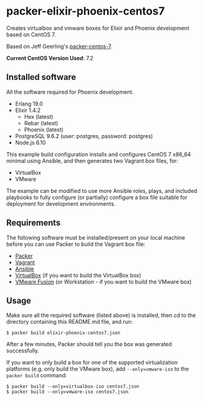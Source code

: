 # packer-elixir-phoenix-centos7

Creates virtualbox and vmware boxes for Elixir and Phoenix development based on CentOS 7.

Based on Jeff Geerling's [packer-centos-7](https://github.com/geerlingguy/packer-centos-7). 

**Current CentOS Version Used**: 7.2

## Installed software

All the software required for Phoenix development.

* Erlang 19.0
* Elixir 1.4.2
    * Hex (latest)
    * Rebar (latest)
    * Phoenix (latest)
* PostgreSQL 9.6.2 (user: postgres, password: postgres)
* Node.js 6.10

This example build configuration installs and configures CentOS 7 x86_64 minimal using Ansible, and then generates two Vagrant box files, for:

  - VirtualBox
  - VMware

The example can be modified to use more Ansible roles, plays, and included playbooks to fully configure (or partially) configure a box file suitable for deployment for development environments.

## Requirements

The following software must be installed/present on your local machine before you can use Packer to build the Vagrant box file:

  - [Packer](http://www.packer.io/)
  - [Vagrant](http://vagrantup.com/)
  - [Ansible](http://docs.ansible.com/intro_installation.html)
  - [VirtualBox](https://www.virtualbox.org/) (if you want to build the VirtualBox box)
  - [VMware Fusion](http://www.vmware.com/products/fusion/) (or Workstation - if you want to build the VMware box)

## Usage

Make sure all the required software (listed above) is installed, then cd to the directory containing this README.md file, and run:

    $ packer build elixir-phoenix-centos7.json

After a few minutes, Packer should tell you the box was generated successfully.

If you want to only build a box for one of the supported virtualization platforms (e.g. only build the VMware box), add `--only=vmware-iso` to the `packer build` command:

    $ packer build --only=virtualbox-iso centos7.json
    $ packer build --only=vmware-iso centos7.json    
